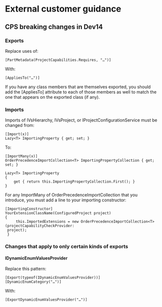 External customer guidance
==========================

CPS breaking changes in Dev14
-----------------------------

### Exports

Replace uses of:

    [PartMetadata(ProjectCapabilities.Requires, "…")]
    
With:

    [AppliesTo("…")]
    
If you have any class members that are themselves exported, you should
add the [AppliesTo] attribute to each of those members as well to match
the one that appears on the exported class (if any).


### Imports

Imports of IVsHierarchy, IVsProject, or IProjectConfigurationService must
be changed from:

    [Import(x)]
    Lazy<T> ImportingProperty { get; set; } 
    
To:

    [ImportMany(x)]
    OrderPrecedenceImportCollection<T> ImportingPropertyCollection { get; set; }

    Lazy<T> ImportingProperty
    {
        get { return this.ImportingPropertyCollection.First(); }
    } 
    
    
For any ImportMany of OrderPrecedenceImportCollection that you introduce,
you must add a line to your importing constructor:

    [ImportingConstructor]
    YourExtensionClassName(ConfiguredProject project) 
    {
         this.ImportedExtensions = new OrderPrecedenceImportCollection<T>(projectCapabilityCheckProvider:
     project);
     } 

### Changes that apply to only certain kinds of exports

#### IDynamicEnumValuesProvider 

Replace this pattern:

    [Export(typeof(IDynamicEnumValuesProvider))]
    [DynamicEnumCategory("…")] 
    
With:

    [ExportDynamicEnumValuesProvider("…")] 
